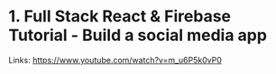 # 1. Full Stack React & Firebase Tutorial - Build a social media app

Links: https://www.youtube.com/watch?v=m_u6P5k0vP0